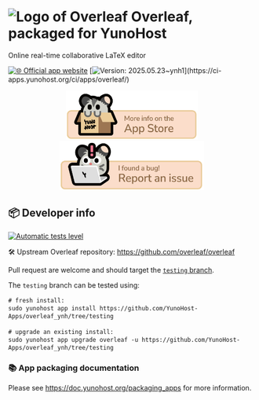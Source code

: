 <!--
N.B.: This README was automatically generated by <https://github.com/YunoHost/apps_tools/blob/main/readme_generator>
It shall NOT be edited by hand.
-->

<h1>
  <img src="https://raw.githubusercontent.com/YunoHost/apps/main/logos/overleaf.png" width="32px" alt="Logo of Overleaf">
  Overleaf, packaged for YunoHost
</h1>

Online real-time collaborative LaTeX editor

[![🌐 Official app website](https://img.shields.io/badge/Official_app_website-darkgreen?style=for-the-badge)](https://www.overleaf.com)
[![Version: 2025.05.23~ynh1](https://img.shields.io/badge/Version-2025.05.23~ynh1-rgba(0,150,0,1)?style=for-the-badge)](https://ci-apps.yunohost.org/ci/apps/overleaf/)

<div align="center">
<a href="https://apps.yunohost.org/app/overleaf"><img height="100px" src="https://github.com/YunoHost/yunohost-artwork/raw/refs/heads/main/badges/neopossum-badges/badge_more_info_on_the_appstore.svg"/></a>
<a href="https://github.com/YunoHost-Apps/overleaf_ynh/issues"><img height="100px" src="https://github.com/YunoHost/yunohost-artwork/raw/refs/heads/main/badges/neopossum-badges/badge_report_an_issue.svg"/></a>
</div>

## 📦 Developer info

[![Automatic tests level](https://apps.yunohost.org/badge/cilevel/overleaf)](https://ci-apps.yunohost.org/ci/apps/overleaf/)

🛠️ Upstream Overleaf repository: <https://github.com/overleaf/overleaf>

Pull request are welcome and should target the [`testing` branch](https://github.com/YunoHost-Apps/overleaf_ynh/tree/testing).

The `testing` branch can be tested using:
```
# fresh install:
sudo yunohost app install https://github.com/YunoHost-Apps/overleaf_ynh/tree/testing

# upgrade an existing install:
sudo yunohost app upgrade overleaf -u https://github.com/YunoHost-Apps/overleaf_ynh/tree/testing
```

### 📚 App packaging documentation

Please see <https://doc.yunohost.org/packaging_apps> for more information.